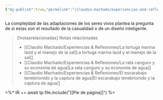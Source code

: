 ```yaml
---
{"dg-publish":true,"permalink":"/claudio-machado/experiencias-and-reflexiones/casualidad-o-diseno-en-la-naturaleza/","title":"Casualidad o diseño en la naturaleza","tags":["reflexión","naturaleza","creacion"]}
---
```


La complejidad de las adaptaciones de los seres vivos plantea la pregunta de si estas son el resultado de la casualidad o de un diseño inteligente. 



> [!notasrelacionadas] Notas relacionadas
> - [[Claudio Machado/Experiencias & Reflexiones/La tortuga marina laúd y el manejo de la sal\|La tortuga marina laúd y el manejo de la sal]]
> - [[Claudio Machado/Experiencias & Reflexiones/La rata canguro y su economía de agua\|La rata canguro y su economía de agua]]
> - [[Claudio Machado/Experiencias & Reflexiones/El escarabajo tenebrionido y la captura de agua\|El escarabajo tenebrionido y la captura de agua]]

<%* tR += await tp.file.include("[[Pie de página]]") %>
